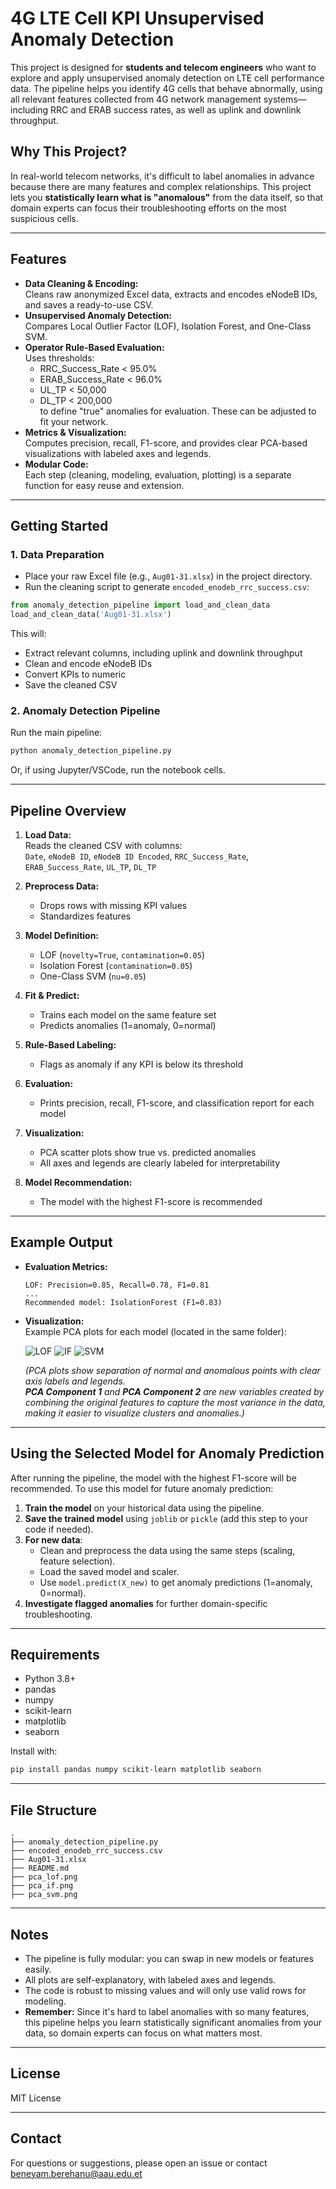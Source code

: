 # 4G LTE Cell KPI Unsupervised Anomaly Detection

This project is designed for **students and telecom engineers** who want to explore and apply unsupervised anomaly detection on LTE cell performance data. The pipeline helps you identify 4G cells that behave abnormally, using all relevant features collected from 4G network management systems—including RRC and ERAB success rates, as well as uplink and downlink throughput.

## Why This Project?

In real-world telecom networks, it's difficult to label anomalies in advance because there are many features and complex relationships. This project lets you **statistically learn what is "anomalous"** from the data itself, so that domain experts can focus their troubleshooting efforts on the most suspicious cells.

---

## Features

- **Data Cleaning & Encoding:**  
  Cleans raw anonymized Excel data, extracts and encodes eNodeB IDs, and saves a ready-to-use CSV.
- **Unsupervised Anomaly Detection:**  
  Compares Local Outlier Factor (LOF), Isolation Forest, and One-Class SVM.
- **Operator Rule-Based Evaluation:**  
  Uses thresholds:  
  - RRC_Success_Rate < 95.0%  
  - ERAB_Success_Rate < 96.0%  
  - UL_TP < 50,000  
  - DL_TP < 200,000  
  to define "true" anomalies for evaluation. These can be adjusted to fit your network.
- **Metrics & Visualization:**  
  Computes precision, recall, F1-score, and provides clear PCA-based visualizations with labeled axes and legends.
- **Modular Code:**  
  Each step (cleaning, modeling, evaluation, plotting) is a separate function for easy reuse and extension.

---

## Getting Started

### 1. Data Preparation

- Place your raw Excel file (e.g., `Aug01-31.xlsx`) in the project directory.
- Run the cleaning script to generate `encoded_enodeb_rrc_success.csv`:

```python
from anomaly_detection_pipeline import load_and_clean_data
load_and_clean_data('Aug01-31.xlsx')
```

This will:
- Extract relevant columns, including uplink and downlink throughput
- Clean and encode eNodeB IDs
- Convert KPIs to numeric
- Save the cleaned CSV

### 2. Anomaly Detection Pipeline

Run the main pipeline:

```bash
python anomaly_detection_pipeline.py
```

Or, if using Jupyter/VSCode, run the notebook cells.

---

## Pipeline Overview

1. **Load Data:**  
   Reads the cleaned CSV with columns:  
   `Date`, `eNodeB ID`, `eNodeB ID Encoded`, `RRC_Success_Rate`, `ERAB_Success_Rate`, `UL_TP`, `DL_TP`

2. **Preprocess Data:**  
   - Drops rows with missing KPI values
   - Standardizes features

3. **Model Definition:**  
   - LOF (`novelty=True`, `contamination=0.05`)
   - Isolation Forest (`contamination=0.05`)
   - One-Class SVM (`nu=0.05`)

4. **Fit & Predict:**  
   - Trains each model on the same feature set
   - Predicts anomalies (1=anomaly, 0=normal)

5. **Rule-Based Labeling:**  
   - Flags as anomaly if any KPI is below its threshold

6. **Evaluation:**  
   - Prints precision, recall, F1-score, and classification report for each model

7. **Visualization:**  
   - PCA scatter plots show true vs. predicted anomalies  
   - All axes and legends are clearly labeled for interpretability

8. **Model Recommendation:**  
   - The model with the highest F1-score is recommended

---

## Example Output

- **Evaluation Metrics:**  
  ```
  LOF: Precision=0.85, Recall=0.78, F1=0.81
  ...
  Recommended model: IsolationForest (F1=0.83)
  ```

- **Visualization:**  
  Example PCA plots for each model (located in the same folder):

  ![LOF](pca_lof.png)
  ![IF](pca_if.png)
  ![SVM](pca_svm.png)

  *(PCA plots show separation of normal and anomalous points with clear axis labels and legends.  
  **PCA Component 1** and **PCA Component 2** are new variables created by combining the original features to capture the most variance in the data, making it easier to visualize clusters and anomalies.)*

---

## Using the Selected Model for Anomaly Prediction

After running the pipeline, the model with the highest F1-score will be recommended. To use this model for future anomaly prediction:

1. **Train the model** on your historical data using the pipeline.
2. **Save the trained model** using `joblib` or `pickle` (add this step to your code if needed).
3. **For new data**:
   - Clean and preprocess the data using the same steps (scaling, feature selection).
   - Load the saved model and scaler.
   - Use `model.predict(X_new)` to get anomaly predictions (1=anomaly, 0=normal).
4. **Investigate flagged anomalies** for further domain-specific troubleshooting.

---

## Requirements

- Python 3.8+
- pandas
- numpy
- scikit-learn
- matplotlib
- seaborn

Install with:

```bash
pip install pandas numpy scikit-learn matplotlib seaborn
```

---

## File Structure

```
.
├── anomaly_detection_pipeline.py
├── encoded_enodeb_rrc_success.csv
├── Aug01-31.xlsx
├── README.md
├── pca_lof.png
├── pca_if.png
├── pca_svm.png
```

---

## Notes

- The pipeline is fully modular: you can swap in new models or features easily.
- All plots are self-explanatory, with labeled axes and legends.
- The code is robust to missing values and will only use valid rows for modeling.
- **Remember:** Since it's hard to label anomalies with so many features, this pipeline helps you learn statistically significant anomalies from your data, so domain experts can focus on what matters most.

---

## License

MIT License

---

## Contact

For questions or suggestions, please open an issue or contact beneyam.berehanu@aau.edu.et